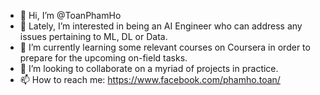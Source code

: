 - 👋 Hi, I’m @ToanPhamHo
- 👀 Lately, I’m interested in being an AI Engineer who can address any issues pertaining to ML, DL or Data.
- 🌱 I’m currently learning some relevant courses on Coursera in order to prepare for the upcoming on-field tasks. 
- 💞️ I’m looking to collaborate on a myriad of projects in practice.
- 📫 How to reach me: https://www.facebook.com/phamho.toan/

<!---
ToanPhamHo/ToanPhamHo is a ✨ special ✨ repository because its `README.md` (this file) appears on your GitHub profile.
You can click the Preview link to take a look at your changes.
--->
